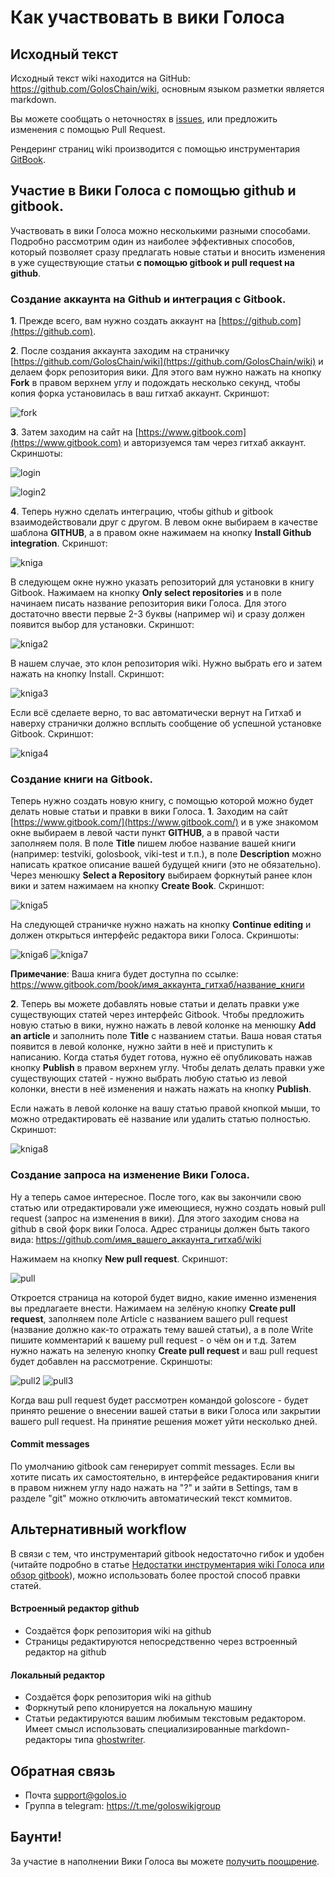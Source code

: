 ﻿# Как участвовать в вики Голоса

## Исходный текст

Исходный текст wiki находится на GitHub: <https://github.com/GolosChain/wiki>, основным языком разметки является markdown.

Вы можете сообщать о неточностях в [issues](https://github.com/GolosChain/wiki/issues), или предложить изменения с помощью Pull Request.

Рендеринг страниц wiki производится с помощью инструментария [GitBook](https://www.gitbook.com).

## Участие в Вики Голоса с помощью github и gitbook. 
Участвовать в вики Голоса можно несколькими разными способами. Подробно рассмотрим один из наиболее эффективных способов, который позволяет сразу предлагать новые статьи и вносить изменения в уже существующие статьи **с помощью gitbook и pull request на github**. 

### Создание аккаунта на Github и интеграция с Gitbook. 

**1**. Прежде всего, вам нужно создать аккаунт на [https://github.com](https://github.com).

**2**. После создания аккаунта заходим на страничку [https://github.com/GolosChain/wiki](https://github.com/GolosChain/wiki) и делаем форк репозитория вики. Для этого вам нужно нажать на кнопку **Fork** в правом верхнем углу и подождать несколько секунд, чтобы копия форка установилась в ваш гитхаб аккаунт. Скриншот:

![fork](https://i.imgur.com/QsxyqoG.png)


**3**. Затем заходим на сайт на [https://www.gitbook.com](https://www.gitbook.com) и авторизуемся там через гитхаб аккаунт. Скриншоты:

![login](https://i.imgur.com/QkiJi3Z.png)

![login2](https://i.imgur.com/P4BRMK7.png)


**4**. Теперь нужно сделать интеграцию, чтобы github и gitbook взаимодействовали друг с другом. В левом окне выбираем в качестве шаблона **GITHUB**, а в правом окне нажимаем на кнопку **Install Github integration**. Скриншот:

![kniga](https://i.imgur.com/t3uygwf.png)

В следующем окне нужно указать репозиторий для установки в книгу Gitbook. Нажимаем на кнопку **Only select repositories** и в поле начинаем писать название репозитория вики Голоса. Для этого достаточно ввести первые 2-3 буквы (например wi) и сразу должен появится выбор для установки. Скриншот:

![kniga2](https://i.imgur.com/pjINVLg.png)

В нашем случае, это клон репозитория wiki. Нужно выбрать его и затем нажать на кнопку Install. Скриншот:

![kniga3](https://i.imgur.com/teDWMSU.png)

Если всё сделаете верно, то вас автоматически вернут на Гитхаб и наверху странички должно всплыть сообщение об успешной установке Gitbook. Скриншот:

![kniga4](https://i.imgur.com/dZkRmKn.png)


### Создание книги на Gitbook.
Теперь нужно создать новую книгу, с помощью которой можно будет делать новые статьи и правки в вики Голоса. 
**1**. Заходим на сайт [https://www.gitbook.com/](https://www.gitbook.com/) и в уже знакомом окне выбираем в левой части пункт **GITHUB**, а в правой части заполняем поля. В поле **Title** пишем любое название вашей книги (например: testviki, golosbook, viki-test и т.п.), в поле **Description** можно написать краткое описание вашей будущей книги (это не обязательно). Через менюшку **Select a Repository** выбираем форкнутый ранее клон вики и затем нажимаем на кнопку **Create Book**. Скриншот:

![kniga5](https://i.imgur.com/AHGmdkg.png)

На следующей страничке нужно нажать на кнопку **Continue editing** и должен открыться интерфейс редактора вики Голоса. Скриншоты:

![kniga6](https://i.imgur.com/wN2gWQF.png)
![kniga7](https://i.imgur.com/A425qTU.png)

**Примечание**: Ваша книга будет доступна по ссылке: https://www.gitbook.com/book/имя_аккаунта_гитхаб/название_книги

**2**. Теперь вы можете добавлять новые статьи и делать правки уже существующих статей через интерфейс Gitbook. 
Чтобы предложить новую статью в вики, нужно нажать в левой колонке на менюшку **Add an article** и заполнить поле **Title** с названием статьи. Ваша новая статья появится в левой колонке, нужно  зайти в неё и приступить к написанию. Когда статья будет готова, нужно её опубликовать нажав кнопку  **Publish** в правом верхнем углу. 
Чтобы делать делать правки уже существующих статей - нужно выбрать любую статью из левой колонки, внести в неё изменения и нажать нажать на кнопку **Publish**. 


Если нажать в левой колонке на вашу статью правой кнопкой мыши, то можно отредактировать её название или удалить статью полностью. Скриншот:

![kniga8](https://i.imgur.com/5wFnaEf.png)


### Создание запроса на изменение Вики Голоса. 
Ну а теперь самое интересное. После того, как вы закончили свою статью или отредактировали уже имеющиеся, нужно создать новый pull request (запрос на изменения в вики). Для этого заходим снова на github в свой форк вики Голоса. Адрес страницы должен быть такого вида: 
https://github.com/имя_вашего_аккаунта_гитхаб/wiki

Нажимаем на кнопку **New pull request**. Скриншот:

![pull](https://i.imgur.com/V5Z1xnh.png)

Откроется страница на которой будет видно, какие именно изменения вы предлагаете внести. Нажимаем на зелёную кнопку **Create pull request**, заполняем поле Article с названием вашего pull request (название должно как-то отражать тему вашей статьи), а в поле Write пишите комментарий к вашему pull request - о чём он и т.д. Затем нужно нажать на зеленую кнопку **Create pull request** и ваш pull request будет добавлен на рассмотрение. Скриншоты: 

![pull2](https://i.imgur.com/2FTlXb4.png)
![pull3](https://i.imgur.com/5fXOFfF.png)


Когда ваш pull request будет рассмотрен командой goloscore - будет принято решение о внесении вашей статьи в вики Голоса или закрытии вашего pull request. На принятие решения может уйти несколько дней. 
#### Commit messages

По умолчанию gitbook сам генерирует commit messages. Если вы хотите писать их самостоятельно, в интерфейсе редактирования книги в правом нижнем углу надо нажать на "?" и зайти в Settings, там в разделе "git" можно отключить автоматический текст коммитов.

## Альтернативный workflow

В связи с тем, что инструментарий gitbook недостаточно гибок и удобен (читайте подробно в статье [Недостатки инструментария wiki Голоса или обзор gitbook](https://golos.io/goldvoice/@vvk/gitbook)), можно использовать более простой способ правки статей.

#### Встроенный редактор github

* Создаётся форк репозитория wiki на github
* Страницы редактируются непосредственно через встроенный редактор на github

#### Локальный редактор

* Создаётся форк репозитория wiki на github
* Форкнутый репо клонируется на локальную машину
* Статьи редактируются вашим любимым текстовым редактором. Имеет смысл использовать специализированные markdown-редакторы типа [ghostwriter](https://wereturtle.github.io/ghostwriter/).


## Обратная связь

* Почта [support@golos.io](mailto:support@golos.io)
* Группа в telegram: <https://t.me/goloswikigroup>

## Баунти!

За участие в наполнении Вики Голоса вы можете [получить поощрение](/0-aktualnoe/baunti.md).

